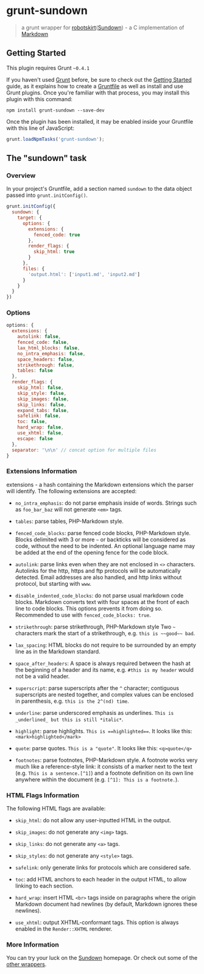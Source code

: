 grunt-sundown
=============

> a grunt wrapper for [robotskirt](https://github.com/benmills/robotskirt)([Sundown](https://github.com/vmg/sundown)) - a C implementation of [Markdown](http://daringfireball.net/projects/markdown/)

## Getting Started
This plugin requires Grunt `~0.4.1`

If you haven't used [Grunt](http://gruntjs.com/) before, be sure to check out the [Getting Started](http://gruntjs.com/getting-started) guide, as it explains how to create a [Gruntfile](http://gruntjs.com/sample-gruntfile) as well as install and use Grunt plugins. Once you're familiar with that process, you may install this plugin with this command:

```shell
npm install grunt-sundown --save-dev
```

Once the plugin has been installed, it may be enabled inside your Gruntfile with this line of JavaScript:

```js
grunt.loadNpmTasks('grunt-sundown');
```

## The "sundown" task

### Overview
In your project's Gruntfile, add a section named `sundown` to the data object passed into `grunt.initConfig()`.

```js
grunt.initConfig({
  sundown: {
    target: {
      options: {
        extensions: {
          fenced_code: true
        },
        render_flags: {
          skip_html: true
        }
      },
      files: {
        'output.html': ['input1.md', 'input2.md']
      }
    }
  }
})
```

### Options

```javascript
options: {
  extensions: {
    autolink: false,
    fenced_code: false,
    lax_html_blocks: false,
    no_intra_emphasis: false,
    space_headers: false,
    strikethrough: false,
    tables: false
  },
  render_flags: {
    skip_html: false,
    skip_style: false,
    skip_images: false,
    skip_links: false,
    expand_tabs: false,
    safelink: false,
    toc: false,
    hard_wrap: false,
    use_xhtml: false,
    escape: false
  },
  separator: '\n\n' // concat option for multiple files
}
```

### Extensions Information

extensions - a hash containing the Markdown extensions which the parser
will identify. The following extensions are accepted:

* `no_intra_emphasis`: do not parse emphasis inside of words.
Strings such as `foo_bar_baz` will not generate `<em>` tags.

* `tables`: parse tables, PHP-Markdown style.

* `fenced_code_blocks`: parse fenced code blocks, PHP-Markdown
style. Blocks delimited with 3 or more `~` or backticks will be considered
as code, without the need to be indented. An optional language name may
be added at the end of the opening fence for the code block.

* `autolink`: parse links even when they are not enclosed in `<>`
characters. Autolinks for the http, https and ftp protocols will be
automatically detected. Email addresses are also handled, and http
links without protocol, but starting with `www`.

* `disable_indented_code_blocks`: do not parse usual markdown
code blocks. Markdown converts text with four spaces at
the front of each line to code blocks. This options
prevents it from doing so. Recommended to use
with `fenced_code_blocks: true`.

* `strikethrough`: parse strikethrough, PHP-Markdown style
Two `~` characters mark the start of a strikethrough,
e.g. `this is ~~good~~ bad`.

* `lax_spacing`: HTML blocks do not require to be surrounded by an
empty line as in the Markdown standard.

* `space_after_headers`: A space is always required between the hash
at the beginning of a header and its name, e.g. `#this is my header`
would not be a valid header.

* `superscript`: parse superscripts after the `^` character; contiguous superscripts
are nested together, and complex values can be enclosed in parenthesis, e.g.
`this is the 2^(nd) time`.

* `underline`: parse underscored emphasis as underlines.
`This is _underlined_ but this is still *italic*`.

* `highlight`: parse highlights.
`This is ==highlighted==`. It looks like this: `<mark>highlighted</mark>`

* `quote`: parse quotes.
`This is a "quote"`. It looks like this: `<q>quote</q>`

* `footnotes`: parse footnotes, PHP-Markdown style. A footnote works very much
like a reference-style link: it consists of a  marker next to the text (e.g.
`This is a sentence.[^1]`) and a footnote definition on its own line anywhere
within the document (e.g. `[^1]: This is a footnote.`).

### HTML Flags Information

The following HTML flags are available:

* `skip_html`: do not allow any user-inputted HTML in the output.

* `skip_images`: do not generate any `<img>` tags.

* `skip_links`: do not generate any `<a>` tags.

* `skip_styles`: do not generate any `<style>` tags.

* `safelink`: only generate links for protocols which are considered
safe.

* `toc`: add HTML anchors to each header in the output HTML,
to allow linking to each section.

* `hard_wrap`: insert HTML `<br>` tags inside on paragraphs where the origin
Markdown document had newlines (by default, Markdown ignores these newlines).

* `use_xhtml`: output XHTML-conformant tags. This option is always enabled in the
`Render::XHTML` renderer.

### More Information

You can try your luck on the [Sundown](https://github.com/vmg/sundown) homepage. Or check out some of the [other wrappers](https://github.com/vmg/sundown#bindings).
